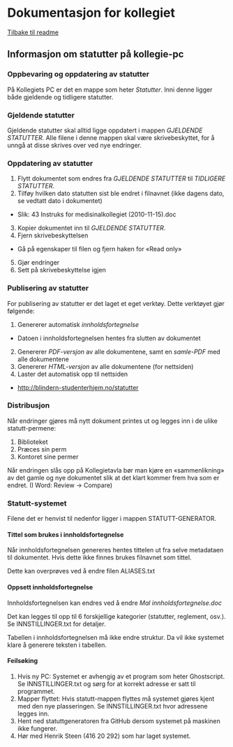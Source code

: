 # Dokumentasjon for kollegiet
[Tilbake til readme](../README.md)

## Informasjon om statutter på kollegie-pc

### Oppbevaring og oppdatering av statutter
På Kollegiets PC er det en mappe som heter *Statutter*. Inni denne ligger både gjeldende og tidligere statutter.

### Gjeldende statutter
Gjeldende statutter skal alltid ligge oppdatert i mappen *GJELDENDE STATUTTER*. Alle filene i denne mappen skal være skrivebeskyttet, for å unngå at disse skrives over ved nye endringer.

### Oppdatering av statutter
1. Flytt dokumentet som endres fra *GJELDENDE STATUTTER* til *TIDLIGERE STATUTTER*.
2. Tilføy hvilken dato statutten sist ble endret i filnavnet (ikke dagens dato, se vedtatt dato i dokumentet)
  * Slik: 43 Instruks for medisinalkollegiet (2010-11-15).doc
3. Kopier dokumentet inn til *GJELDENDE STATUTTER*.
4. Fjern skrivebeskyttelsen
  * Gå på egenskaper til filen og fjern haken for «Read only»
5. Gjør endringer
6. Sett på skrivebeskyttelse igjen

### Publisering av statutter
For publisering av statutter er det laget et eget verktøy. Dette verktøyet gjør følgende:

1. Genererer automatisk *innholdsfortegnelse*
  * Datoen i innholdsfortegnelsen hentes fra slutten av dokumentet
2. Genererer *PDF-versjon* av alle dokumentene, samt en *samle-PDF* med alle dokumentene
3. Genererer *HTML-versjon* av alle dokumentene (for nettsiden)
4. Laster det automatisk opp til nettsiden
  * http://blindern-studenterhjem.no/statutter

### Distribusjon
Når endringer gjøres må nytt dokument printes ut og legges inn i de ulike statutt-permene:

1. Biblioteket
2. Præces sin perm
3. Kontoret sine permer

Når endringen slås opp på Kollegietavla bør man kjøre en «sammenlikning» av det gamle og nye dokumentet slik at det klart kommer frem hva som er endret. (I Word: Review -> Compare)

### Statutt-systemet
Filene det er henvist til nedenfor ligger i mappen STATUTT-GENERATOR.

#### Tittel som brukes i innholdsfortegnelse
Når innholdsfortegnelsen genereres hentes tittelen ut fra selve metadataen til dokumentet. Hvis dette ikke finnes brukes filnavnet som tittel.

Dette kan overprøves ved å endre filen ALIASES.txt

#### Oppsett innholdsfortegnelse
Innholdsfortegnelsen kan endres ved å endre *Mal innholdsfortegnelse.doc*

Det kan legges til opp til 6 forskjellige kategorier (statutter, reglement, osv.). Se INNSTILLINGER.txt for detaljer.

Tabellen i innholdsfortegnelsen må ikke endre struktur. Da vil ikke systemet klare å generere teksten i tabellen.

#### Feilsøking
1. Hvis ny PC: Systemet er avhengig av et program som heter Ghostscript. Se INNSTILLINGER.txt og sørg for at korrekt adresse er satt til programmet.
2. Mapper flyttet: Hvis statutt-mappen flyttes må systemet gjøres kjent med den nye plasseringen. Se INNSTILLINGER.txt hvor adressene legges inn.
3. Hent ned statuttgeneratoren fra GitHub dersom systemet på maskinen ikke fungerer.
4. Hør med Henrik Steen (416 20 292) som har laget systemet.
